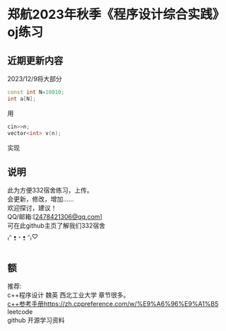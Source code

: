 
# 郑航2023年秋季《程序设计综合实践》oj练习

## 近期更新内容

2023/12/9将大部分  

```c++
const int N=10010;
int a[N];
```

用

```c++
cin>>n;
vector<int> v(n);
```

实现

## 说明

此为方便332宿舍练习，上传。  
会更新，修改，增加......  
欢迎探讨，建议！  
QQ/邮箱:[2478421306@qq.com]  
可在此github主页了解我们332宿舍  
₍ᐢ •͈ ༝ •͈ ᐢ₎♡  

## 额

推荐:  
c++程序设计  魏英   西北工业大学  章节很多。  
[c++参考手册](https://zh.cppreference.com/w/%E9%A6%96%E9%A1%B5)https://zh.cppreference.com/w/%E9%A6%96%E9%A1%B5  
leetcode  
github 开源学习资料



